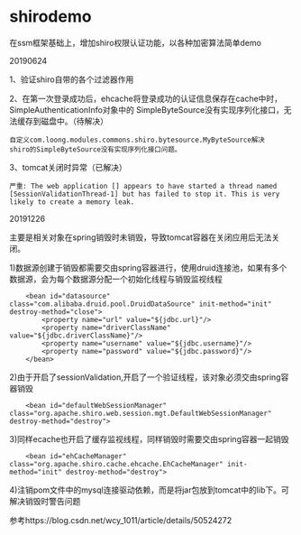 # shirodemo
在ssm框架基础上，增加shiro权限认证功能，以各种加密算法简单demo


20190624

1、验证shiro自带的各个过滤器作用

2、在第一次登录成功后，ehcache将登录成功的认证信息保存在cache中时，SimpleAuthenticationInfo对象中的
SimpleByteSource没有实现序列化接口，无法缓存到磁盘中。（待解决）   
    
    自定义com.loong.modules.commons.shiro.bytesource.MyByteSource解决
    shiro的SimpleByteSource没有实现序列化接口问题。
3、tomcat关闭时异常（已解决）
    
    严重: The web application [] appears to have started a thread named [SessionValidationThread-1] but has failed to stop it. This is very likely to create a memory leak.

20191226

主要是相关对象在spring销毁时未销毁，导致tomcat容器在关闭应用后无法关闭。

1)数据源创建于销毁都需要交由spring容器进行，使用druid连接池，如果有多个数据源，会为每个数据源分配一个初始化线程与销毁监视线程

        <bean id="datasource" class="com.alibaba.druid.pool.DruidDataSource" init-method="init" destroy-method="close">
            <property name="url" value="${jdbc.url}"/>
            <property name="driverClassName" value="${jdbc.driverClassName}"/>
            <property name="username" value="${jdbc.username}"/>
            <property name="password" value="${jdbc.password}"/>
        </bean>

2)由于开启了sessionValidation,开启了一个验证线程，该对象必须交由spring容器销毁

        <bean id="defaultWebSessionManager" class="org.apache.shiro.web.session.mgt.DefaultWebSessionManager" destroy-method="destroy">

3)同样ecache也开启了缓存监视线程，同样销毁时需要交由spring容器一起销毁

        <bean id="ehCacheManager" class="org.apache.shiro.cache.ehcache.EhCacheManager" init-method="init" destroy-method="destroy">

4)注销pom文件中的mysql连接驱动依赖，而是将jar包放到tomcat中的lib下。可解决销毁时警告问题


参考https://blog.csdn.net/wcy_1011/article/details/50524272
